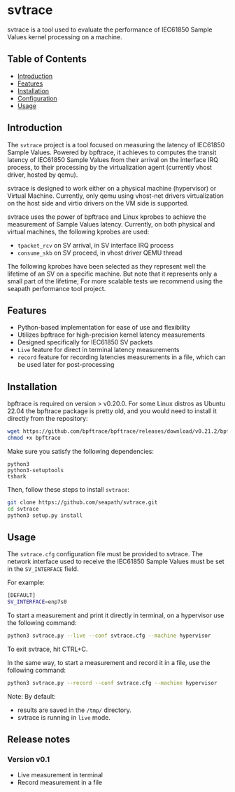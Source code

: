 <!-- Copyright (C) 2024, RTE (http://www.rte-france.com)
Copyright (C) 2024 Savoir-faire Linux, Inc.
SPDX-License-Identifier: Apache-2.0 -->

# svtrace

svtrace is a tool used to evaluate the performance of IEC61850
Sample Values kernel processing on a machine.

## Table of Contents

- [Introduction](#introduction)
- [Features](#features)
- [Installation](#installation)
- [Configuration](#configuration)
- [Usage](#usage)

## Introduction

The `svtrace` project is a tool focused on measuring the latency of
IEC61850 Sample Values. Powered by bpftrace, it achieves to computes the
transit latency of IEC61850 Sample Values from their arrival on the
interface IRQ process, to their processing by the virtualization agent
(currently vhost driver, hosted by qemu).

svtrace is designed to work either on a physical machine
(hypervisor) or Virtual Machine. Currently, only qemu using vhost-net
drivers virtualization on the host side and virtio drivers on the VM side
is supported.

svtrace uses the power of bpftrace and Linux kprobes to achieve
the measurement of Sample Values latency. Currently, on both physical
and virtual machines, the following kprobes are used:
* `tpacket_rcv` on SV arrival, in SV interface IRQ process
* `consume_skb` on SV proceed, in vhost driver QEMU thread

The following kprobes have been selected as they represent well the
lifetime of an SV on a specific machine. But note that it represents
only a small part of the lifetime; For more scalable tests we recommend
using the seapath performance tool project.

## Features

- Python-based implementation for ease of use and flexibility
- Utilizes bpftrace for high-precision kernel latency measurements
- Designed specifically for IEC61850 SV packets
- `Live` feature for direct in terminal latency measurements
- `record` feature for recording latencies measurements in a file,
   which can be used later for post-processing


## Installation

bpftrace is required on version > v0.20.0. For some Linux distros as
Ubuntu 22.04 the bpftrace package is pretty old, and you would need to
install it directly from the repository:

```bash
wget https://github.com/bpftrace/bpftrace/releases/download/v0.21.2/bpftrace .
chmod +x bpftrace
```

Make sure you satisfy the following dependencies:
```
python3
python3-setuptools
tshark
```

Then, follow these steps to install `svtrace`:

```bash
git clone https://github.com/seapath/svtrace.git
cd svtrace
python3 setup.py install
```


## Usage

The `svtrace.cfg` configuration file must be provided to svtrace.
The network interface used to receive the IEC61850 Sample Values must
be set in the `SV_INTERFACE` field.

For example:

```bash
[DEFAULT]
SV_INTERFACE=enp7s0
```

To start a measurement and print it directly in terminal, on a
hypervisor use the following command:

```bash
python3 svtrace.py --live --conf svtrace.cfg --machine hypervisor
```

To exit svtrace, hit CTRL+C.

In the same way, to start a measurement and record it in a file, use
the following command:

```bash
python3 svtrace.py --record --conf svtrace.cfg --machine hypervisor
```

Note: By default:
* results are saved in the `/tmp/` directory.
* svtrace is running in `live` mode.

## Release notes

### Version v0.1

* Live measurement in terminal
* Record measurement in a file

